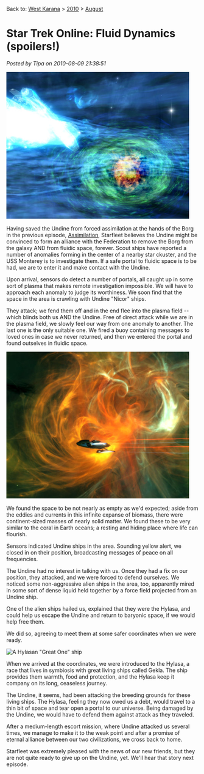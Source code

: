 Back to: [West Karana](/posts/westkarana.md) > [2010](/posts/2010/westkarana.md) > [August](./westkarana.md)
# Star Trek Online: Fluid Dynamics (spoilers!)

*Posted by Tipa on 2010-08-09 21:38:51*

![](../../../uploads/2010/08/GameClient-2010-08-08-17-53-56-96.jpg "Looking for a stable portal")

Having saved the Undine from forced assimilation at the hands of the Borg in the previous episode, [Assimilation](../../../index.php/2010/07/29/star-trek-online-assimilation/), Starfleet believes the Undine might be convinced to form an alliance with the Federation to remove the Borg from the galaxy AND from fluidic space, forever. Scout ships have reported a number of anomalies forming in the center of a nearby star ckuster, and the USS Monterey is to investigate them. If a safe portal to fluidic space is to be had, we are to enter it and make contact with the Undine.

Upon arrival, sensors do detect a number of portals, all caught up in some sort of plasma that makes remote investigation impossible. We will have to approach each anomaly to judge its worthiness. We soon find that the space in the area is crawling with Undine "Nicor" ships.

They attack; we fend them off and in the end flee into the plasma field -- which blinds both us AND the Undine. Free of direct attack while we are in the plasma field, we slowly feel our way from one anomaly to another. The last one is the only suitable one. We fired a buoy containing messages to loved ones in case we never returned, and then we entered the portal and found outselves in fluidic space.

![](../../../uploads/2010/08/GameClient-2010-08-08-18-00-42-27.jpg "Fluidic space")

We found the space to be not nearly as empty as we'd expected; aside from the eddies and currents in this infinite expanse of biomass, there were continent-sized masses of nearly solid matter. We found these to be very similar to the coral in Earth oceans; a resting and hiding place where life can flourish.

Sensors indicated Undine ships in the area. Sounding yellow alert, we closed in on their position, broadcasting messages of peace on all frequencies.

The Undine had no interest in talking with us. Once they had a fix on our position, they attacked, and we were forced to defend ourselves. We noticed some non-aggressive alien ships in the area, too, apparently mired in some sort of dense liquid held together by a force field projected from an Undine ship.

One of the alien ships hailed us, explained that they were the Hylasa, and could help us escape the Undine and return to baryonic space, if we would help free them.

We did so, agreeing to meet them at some safer coordinates when we were ready.

![](../../../uploads/2010/08/GameClient-2010-08-08-18-26-38-79.jpg "A Hylasan \"Great One\" ship")

When we arrived at the coordinates, we were introduced to the Hylasa, a race that lives in symbiosis with great living ships called Gekla. The ship provides them warmth, food and protection, and the Hylasa keep it company on its long, ceaseless journey.

The Undine, it seems, had been attacking the breeding grounds for these living ships. The Hylasa, feeling they now owed us a debt, would travel to a thin bit of space and tear open a portal to our universe. Being damaged by the Undine, we would have to defend them against attack as they traveled.

After a medium-length escort mission, where Undine attacked us several times, we manage to make it to the weak point and after a promise of eternal alliance between our two civilizations, we cross back to home.

Starfleet was extremely pleased with the news of our new friends, but they are not quite ready to give up on the Undine, yet. We'll hear that story next episode.

